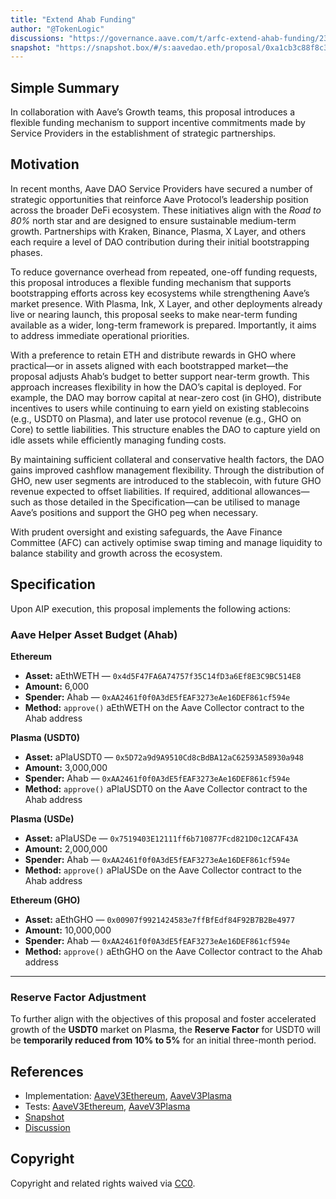 ```yaml
---
title: "Extend Ahab Funding"
author: "@TokenLogic"
discussions: "https://governance.aave.com/t/arfc-extend-ahab-funding/23213/2"
snapshot: "https://snapshot.box/#/s:aavedao.eth/proposal/0xa1cb3c88f8c30a05dca3c767a60abc31b4f48fe36a4175f421ac0f2e8ab7dbac"
---
```


## Simple Summary

In collaboration with Aave’s Growth teams, this proposal introduces a flexible funding mechanism to support incentive commitments made by Service Providers in the establishment of strategic partnerships.

## Motivation

In recent months, Aave DAO Service Providers have secured a number of strategic opportunities that reinforce Aave Protocol’s leadership position across the broader DeFi ecosystem. These initiatives align with the _Road to 80%_ north star and are designed to ensure sustainable medium-term growth. Partnerships with Kraken, Binance, Plasma, X Layer, and others each require a level of DAO contribution during their initial bootstrapping phases.

To reduce governance overhead from repeated, one-off funding requests, this proposal introduces a flexible funding mechanism that supports bootstrapping efforts across key ecosystems while strengthening Aave’s market presence. With Plasma, Ink, X Layer, and other deployments already live or nearing launch, this proposal seeks to make near-term funding available as a wider, long-term framework is prepared. Importantly, it aims to address immediate operational priorities.

With a preference to retain ETH and distribute rewards in GHO where practical—or in assets aligned with each bootstrapped market—the proposal adjusts Ahab’s budget to better support near-term growth. This approach increases flexibility in how the DAO’s capital is deployed. For example, the DAO may borrow capital at near-zero cost (in GHO), distribute incentives to users while continuing to earn yield on existing stablecoins (e.g., USDT0 on Plasma), and later use protocol revenue (e.g., GHO on Core) to settle liabilities. This structure enables the DAO to capture yield on idle assets while efficiently managing funding costs.

By maintaining sufficient collateral and conservative health factors, the DAO gains improved cashflow management flexibility. Through the distribution of GHO, new user segments are introduced to the stablecoin, with future GHO revenue expected to offset liabilities. If required, additional allowances—such as those detailed in the Specification—can be utilised to manage Aave’s positions and support the GHO peg when necessary.

With prudent oversight and existing safeguards, the Aave Finance Committee (AFC) can actively optimise swap timing and manage liquidity to balance stability and growth across the ecosystem.

## Specification

Upon AIP execution, this proposal implements the following actions:

### Aave Helper Asset Budget (Ahab)

**Ethereum**

- **Asset:** aEthWETH — `0x4d5F47FA6A74757f35C14fD3a6Ef8E3C9BC514E8`
- **Amount:** 6,000
- **Spender:** Ahab — `0xAA2461f0f0A3dE5fEAF3273eAe16DEF861cf594e`
- **Method:** `approve()` aEthWETH on the Aave Collector contract to the Ahab address

**Plasma (USDT0)**

- **Asset:** aPlaUSDT0 — `0x5D72a9d9A9510Cd8cBdBA12aC62593A58930a948`
- **Amount:** 3,000,000
- **Spender:** Ahab — `0xAA2461f0f0A3dE5fEAF3273eAe16DEF861cf594e`
- **Method:** `approve()` aPlaUSDT0 on the Aave Collector contract to the Ahab address

**Plasma (USDe)**

- **Asset:** aPlaUSDe — `0x7519403E12111ff6b710877Fcd821D0c12CAF43A`
- **Amount:** 2,000,000
- **Spender:** Ahab — `0xAA2461f0f0A3dE5fEAF3273eAe16DEF861cf594e`
- **Method:** `approve()` aPlaUSDe on the Aave Collector contract to the Ahab address

**Ethereum (GHO)**

- **Asset:** aEthGHO — `0x00907f9921424583e7ffBfEdf84F92B7B2Be4977`
- **Amount:** 10,000,000
- **Spender:** Ahab — `0xAA2461f0f0A3dE5fEAF3273eAe16DEF861cf594e`
- **Method:** `approve()` aEthGHO on the Aave Collector contract to the Ahab address

---

### Reserve Factor Adjustment

To further align with the objectives of this proposal and foster accelerated growth of the **USDT0** market on Plasma, the **Reserve Factor** for USDT0 will be **temporarily reduced from 10% to 5%** for an initial three-month period.

## References

- Implementation: [AaveV3Ethereum](https://github.com/bgd-labs/aave-proposals-v3/blob/main/src/20251022_Multi_ExtendAhabFunding/AaveV3Ethereum_ExtendAhabFunding_20251022.sol), [AaveV3Plasma](https://github.com/bgd-labs/aave-proposals-v3/blob/main/src/20251022_Multi_ExtendAhabFunding/AaveV3Plasma_ExtendAhabFunding_20251022.sol)
- Tests: [AaveV3Ethereum](https://github.com/bgd-labs/aave-proposals-v3/blob/main/src/20251022_Multi_ExtendAhabFunding/AaveV3Ethereum_ExtendAhabFunding_20251022.t.sol), [AaveV3Plasma](https://github.com/bgd-labs/aave-proposals-v3/blob/main/src/20251022_Multi_ExtendAhabFunding/AaveV3Plasma_ExtendAhabFunding_20251022.t.sol)
- [Snapshot](https://snapshot.box/#/s:aavedao.eth/proposal/0xa1cb3c88f8c30a05dca3c767a60abc31b4f48fe36a4175f421ac0f2e8ab7dbac)
- [Discussion](https://governance.aave.com/t/arfc-extend-ahab-funding/23213/2)

## Copyright

Copyright and related rights waived via [CC0](https://creativecommons.org/publicdomain/zero/1.0/).
